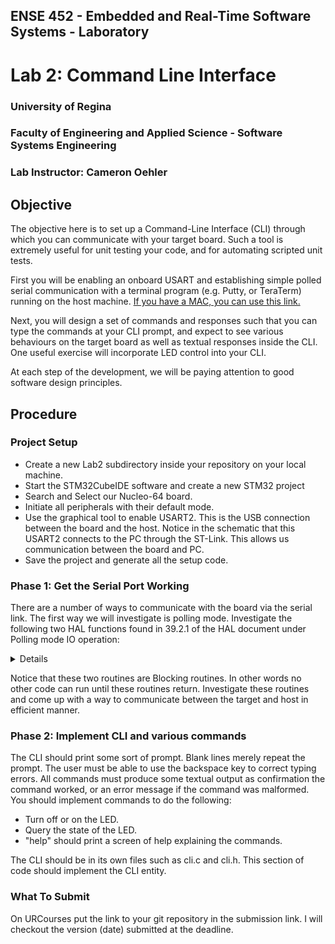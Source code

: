 ## ENSE 452 - Embedded and Real-Time Software Systems - Laboratory

# Lab 2: Command Line Interface

### University of Regina
### Faculty of Engineering and Applied Science - Software Systems Engineering

### Lab Instructor: Cameron Oehler
## Objective

The objective here is to set up a Command-Line Interface (CLI) through which you can communicate with your target board.  Such a tool is extremely useful for unit testing your code, and for automating scripted unit tests.

First you will be enabling an onboard USART and establishing simple polled serial communication with a terminal program (e.g. Putty, or TeraTerm) running on the host machine.  [If you have a MAC, you can use this link.](https://pbxbook.com/other/mac-tty.html#minicom)

Next, you will design a set of commands and responses such that you can type the commands at your CLI prompt, and expect to see various behaviours on the target board as well as textual responses inside the CLI.  One useful exercise will incorporate LED control into your CLI.

At each step of the development, we will be paying attention to good software design principles.


## Procedure

### Project Setup
- Create a new Lab2 subdirectory inside your repository on your local machine.
- Start the STM32CubeIDE software and create a new STM32 project
- Search and Select our Nucleo-64 board.
- Initiate all peripherals with their default mode.
- Use the graphical tool to enable USART2.  This is the USB connection between the board and the host.  Notice in the schematic that this USART2 connects to the PC through the ST-Link.  This allows us communication between the board and PC.
- Save the project and generate all the setup code.


### Phase 1: Get the Serial Port Working
There are a number of ways to communicate with the board via the serial link.  The first way we will investigate is polling mode.  Investigate the following two HAL functions found in 39.2.1 of the HAL document under Polling mode IO operation:

<details>



```C
   HAL_UART_Transmit()
   HAL_UART_Receive()

```
</details>

Notice that these two routines are Blocking routines. In other words no other code can run until these routines return.  Investigate these routines and come up with a way to communicate between the target and host in efficient manner.  

### Phase 2: Implement CLI and various commands
The CLI should print some sort of prompt.  Blank lines merely repeat the prompt. The user must be able to use the backspace key to correct typing errors.  All commands must produce some textual output as confirmation the command worked, or an error message if the command was malformed. You should implement commands to do the following:

- Turn off or on the LED.
- Query the state of the LED.
- "help" should print a screen of help explaining the commands.

The CLI should be in its own files such as cli.c and cli.h.  This section of code should implement the CLI entity.

### What To Submit
On URCourses put the link to your git repository in the submission link. I will checkout the version (date) submitted at the deadline.  
